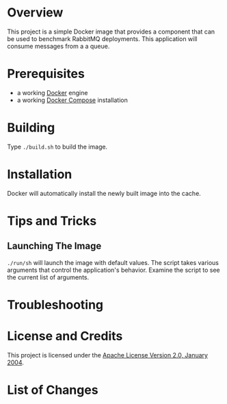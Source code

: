 # Overview
This project is a simple Docker image that provides a component that can be used to benchmark RabbitMQ deployments.
This application will consume messages from a a queue.

# Prerequisites
* a working [Docker](http://docker.io) engine
* a working [Docker Compose](http://docker.io) installation

# Building
Type `./build.sh` to build the image.

# Installation
Docker will automatically install the newly built image into the cache.

# Tips and Tricks

## Launching The Image

`./run/sh` will launch the image with default values.  The script takes various arguments that control the
application's behavior.  Examine the script to see the current list of arguments.

# Troubleshooting

# License and Credits
This project is licensed under the [Apache License Version 2.0, January 2004](http://www.apache.org/licenses/).

# List of Changes

